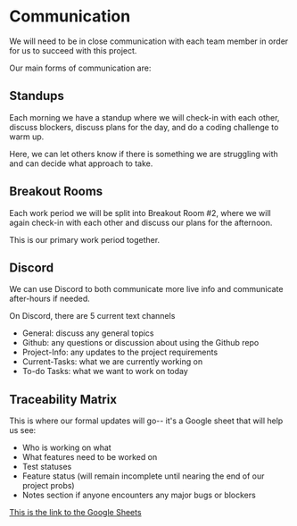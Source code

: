 # Communication

We will need to be in close communication with each team member in order for us to succeed with this project.

Our main forms of communication are:

## Standups
Each morning we have a standup where we will check-in with each other, discuss blockers, discuss plans for the day, and do a coding challenge to warm up.

Here, we can let others know if there is something we are struggling with and can decide what approach to take.

## Breakout Rooms
Each work period we will be split into Breakout Room #2, where we will again check-in with each other and discuss our plans for the afternoon.

This is our primary work period together.

## Discord
We can use Discord to both communicate more live info and communicate after-hours if needed.

On Discord, there are 5 current text channels

- General: discuss any general topics
- Github: any questions or discussion about using the Github repo
- Project-Info: any updates to the project requirements
- Current-Tasks: what we are currently working on
- To-do Tasks: what we want to work on today

## Traceability Matrix
This is where our formal updates will go-- it's a Google sheet that will help us see:
- Who is working on what
- What features need to be worked on
- Test statuses
- Feature status (will remain incomplete until nearing the end of our project probs)
- Notes section if anyone encounters any major bugs or blockers

[This is the link to the Google Sheets](
https://docs.google.com/spreadsheets/d/1Ke8h42b2Zyedi_cq4acFyu1z83YQvTtp6nRNMTYnyRs/edit?usp=sharing)